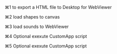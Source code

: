 ⌘1 to export a HTML file to Desktop for WebViewer

⌘2 load shapes to canvas

⌘3 load sounds to WebViewer

⌘4 Optional exexute CustomApp script

⌘5 Optional exexute CustomApp script
